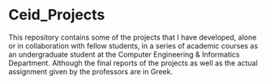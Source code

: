 # Ceid_Projects

This repository contains some of the projects that I have developed, alone or in collaboration with fellow students, in a series of academic courses as an undergraduate student at the Computer Engineering & Informatics Department. Although the final reports of the projects as well as the actual assignment given by the professors are in Greek.
